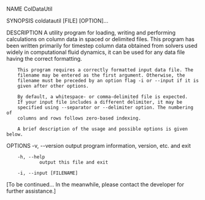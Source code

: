 NAME
        ColDataUtil

SYNOPSIS
        coldatautil [FILE] [OPTION]...

DESCRIPTION
        A utility program for loading, writing and performing calculations
        on column data in spaced or delimited files. This program has been
        written primarily for timestep column data obtained from solvers used
        widely in computational fluid dynamics, it can be used for any data
        file having the correct formatting.

        This program requires a correctly formatted input data file. The
        filename may be entered as the first argument. Otherwise, the
        filename must be preceded by an option flag -i or --input if it is
        given after other options.

        By default, a whitespace- or comma-delimited file is expected.
        If your input file includes a different delimiter, it may be
        specified using --separator or --delimiter option. The numbering of
        columns and rows follows zero-based indexing.

        A brief description of the usage and possible options is given below.

OPTIONS
        -v, --version
                output program information, version, etc. and exit

        -h, --help
                output this file and exit

        -i, --input [FILENAME]


[To be continued... In the meanwhile, please contact the developer for further
assistance.]
